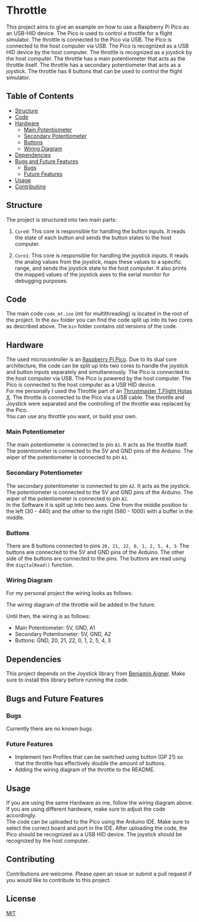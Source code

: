 # Throttle

This project aims to give an example on how to use a Raspberry Pi Pico as an USB-HID device. The Pico is used to control a throttle for a flight simulator. The throttle is connected to the Pico via USB. The Pico is connected to the host computer via USB. The Pico is recognized as a USB HID device by the host computer. The throttle is recognized as a joystick by the host computer. The throttle has a main potentiometer that acts as the throttle itself. The throttle has a secondary potentiometer that acts as a joystick. The throttle has 8 buttons that can be used to control the flight simulator.

## Table of Contents

- [Structure](#structure)
- [Code](#code)
- [Hardware](#hardware)
  - [Main Potentiometer](#Main-Potentiometer)
  - [Secondary Potentiometer](#Secondary-Potentiometer)
  - [Buttons](#Buttons)
  - [Wiring Diagram](#Wiring-Diagram)
- [Dependencies](#dependencies)
- [Bugs and Future Features](#Bugs-and-Future-Features)
  - [Bugs](#Bugs)
  - [Future Features](#Future-Features)
- [Usage](#usage)
- [Contributing](#contributing)

## Structure

The project is structured into two main parts:

1. `Core0`: This core is responsible for handling the button inputs. It reads the state of each button and sends the button states to the host computer.

2. `Core1`: This core is responsible for handling the joystick inputs. It reads the analog values from the joystick, maps these values to a specific range, and sends the joystick state to the host computer. It also prints the mapped values of the joystick axes to the serial monitor for debugging purposes.

## Code

The main code `code_mt.ino` (mt for multithreading) is located in the root of the project. In the `dev` folder you can find the code split up into its two cores as described above. The `bin` folder contains old versions of the code.

## Hardware

The used microcontroller is an [Raspberry Pi Pico](https://www.raspberrypi.com/products/raspberry-pi-pico/). Due to its dual core architecture, the code can be split up into two cores to handle the joystick and button inputs separately and simultaneously. 
The Pico is connected to the host computer via USB. The Pico is powered by the host computer. The Pico is connected to the host computer as a USB HID device. \
For me personally I used the Throttle part of an [Thrustmaster T.Flight Hotas X](https://www.thrustmaster.com/de-de/products/t-flight-hotas-x/). The throttle is connected to the Pico via a USB cable. The throttle and Joystick were separated and the controlling of the throttle was replaced by the Pico.\
You can use any throttle you want, or build your own.

### Main Potentiometer

The main potentiometer is connected to pin `A1`. It acts as the throttle itself. The potentiometer is connected to the 5V and GND pins of the Arduino. The wiper of the potentiometer is connected to pin `A1`.

### Secondary Potentiometer

The secondary potentiometer is connected to pin `A2`. It acts as the joystick. The potentiometer is connected to the 5V and GND pins of the Arduino. The wiper of the potentiometer is connected to pin `A2`. \
In the Software it is split up into two axes. One from the middle position to the left (30 - 440) and the other to the right (560 - 1000) with a buffer in the middle.

### Buttons

There are 8 buttons connected to pins `20, 21, 22, 0, 1, 2, 5, 4, 3`. The buttons are connected to the 5V and GND pins of the Arduino. The other side of the buttons are connected to the pins. The buttons are read using the `digitalRead()` function.

### Wiring Diagram

For my personal project the wiring looks as follows:

The wiring diagram of the throttle will be added in the future.

Until then, the wiring is as follows:
- Main Potentiometer: 5V, GND, A1
- Secondary Potentiometer: 5V, GND, A2
- Buttons: GND, 20, 21, 22, 0, 1, 2, 5, 4, 3

## Dependencies

This project depends on the Joystick library from [Benjamin Aigner](https://github.com/benjaminaigner/Joystick). Make sure to install this library before running the code.

## Bugs and Future Features

### Bugs
Currently there are no known bugs.

### Future Features

- Implement two Profiles that can be switched using button (GP 21) so that the throttle has effectively double the amount of buttons.
- Adding the wiring diagram of the throttle to the README.

## Usage

If you are using the same Hardware as me, follow the wiring diagram above. If you are using different hardware, make sure to adjust the code accordingly. \
The code can be uploaded to the Pico using the Arduino IDE. Make sure to select the correct board and port in the IDE.
After uploading the code, the Pico should be recognized as a USB HID device. The joystick should be recognized by the host computer.

## Contributing

Contributions are welcome. Please open an issue or submit a pull request if you would like to contribute to this project.

## License

[MIT](https://choosealicense.com/licenses/mit/)